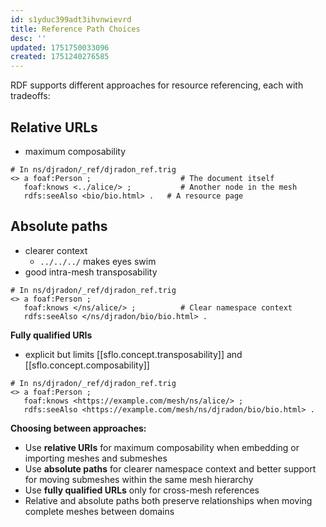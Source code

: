 ```yaml
---
id: s1yduc399adt3ihvnwievrd
title: Reference Path Choices
desc: ''
updated: 1751750033096
created: 1751240276585
---
```



RDF supports different approaches for resource referencing, each with tradeoffs:

## Relative URLs

- maximum composability
```turtle
# In ns/djradon/_ref/djradon_ref.trig
<> a foaf:Person ;                    # The document itself
   foaf:knows <../alice/> ;           # Another node in the mesh
   rdfs:seeAlso <bio/bio.html> .   # A resource page
```

## Absolute paths

- clearer context
  - `../../../` makes eyes swim
- good intra-mesh transposability
  
```turtle
# In ns/djradon/_ref/djradon_ref.trig
<> a foaf:Person ;
   foaf:knows </ns/alice/> ;          # Clear namespace context
   rdfs:seeAlso </ns/djradon/bio/bio.html> .
```

**Fully qualified URIs** 

- explicit but limits [[sflo.concept.transposability]] and [[sflo.concept.composability]]

```turtle
# In ns/djradon/_ref/djradon_ref.trig
<> a foaf:Person ;
   foaf:knows <https://example.com/mesh/ns/alice/> ;
   rdfs:seeAlso <https://example.com/mesh/ns/djradon/bio/bio.html> .
```

**Choosing between approaches:**
- Use **relative URIs** for maximum composability when embedding or importing meshes and submeshes
- Use **absolute paths** for clearer namespace context and better support for moving submeshes within the same mesh hierarchy
- Use **fully qualified URLs** only for cross-mesh references
- Relative and absolute paths both preserve relationships when moving complete meshes between domains